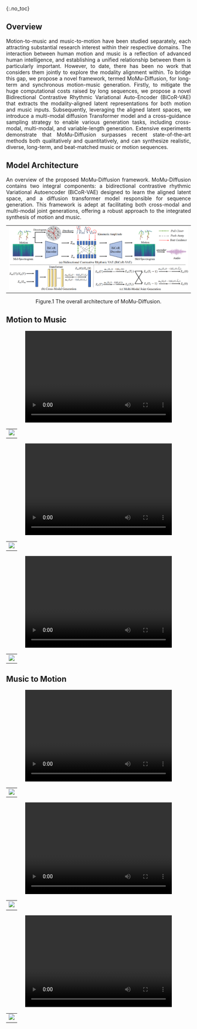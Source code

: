 {:.no_toc}

## Overview
<p align="justify">
Motion-to-music and music-to-motion have been studied separately, each attracting substantial research interest within their respective domains. The interaction between human motion and music is a reflection of advanced human intelligence, and establishing a unified relationship between them is particularly important. However, to date, there has been no work that considers them jointly to explore the modality alignment within. To bridge this gap, we propose a novel framework, termed MoMu-Diffusion, for long-term and synchronous motion-music generation. Firstly, to mitigate the huge computational costs raised by long sequences, we propose a novel Bidirectional Contrastive Rhythmic Variational Auto-Encoder (BiCoR-VAE) that extracts the modality-aligned latent representations for both motion and music inputs. Subsequently, leveraging the aligned latent spaces, we introduce a multi-modal diffusion Transformer model and a cross-guidance sampling strategy to enable various generation tasks, including cross-modal, multi-modal, and variable-length generation. Extensive experiments demonstrate that MoMu-Diffusion surpasses recent state-of-the-art methods both qualitatively and quantitatively, and can synthesize realistic, diverse, long-term, and beat-matched music or motion sequences.
</p>


## Model Architecture

<p align="justify">
An overview of the proposed MoMu-Diffusion framework. MoMu-Diffusion contains two integral components: a bidirectional contrastive rhythmic Variational Autoencoder (BiCoR-VAE) designed to learn the aligned latent space, and a diffusion transformer model responsible for sequence generation. This framework is adept at facilitating both cross-modal and multi-modal joint generations, offering a robust approach to the integrated synthesis of motion and music.
</p>

<table>
    <tr>
        <td ><center><img src="assets/image/overview.png"/> </center></td>
    </tr>
</table>

<p align="center">Figure.1 The overall architecture of MoMu-Diffusion.</p>


## Motion to Music
<center>
<video width="400" height="250" controls>
  <source src="assets/motion2music/dance/video_with_new_audio.mp4" type="video/mp4">
  Your browser does not support the video tag.
</video>
</center>
<table>
    <tr>
        <td>
            <center>
                <img src="assets/motion2music/dance/concatenated.gif">
            </center>
        </td>
    </tr>
</table>

<center>
<video width="400" height="250" controls>
  <source src="assets/motion2music/fe/video_with_new_audio.mp4" type="video/mp4">
  Your browser does not support the video tag.
</video>
</center>
<table>
    <tr>
        <td>
            <center>
                <img src="assets/motion2music/fe/concatenated.gif">
            </center>
        </td>
    </tr>
</table>

<center>
<video width="400" height="250" controls>
  <source src="assets/motion2music/fs/video_with_new_audio.mp4" type="video/mp4">
  Your browser does not support the video tag.
</video>
</center>
<table>
    <tr>
        <td>
            <center>
                <img src="assets/motion2music/fs/concatenated.gif">
            </center>
        </td>
    </tr>
</table>


## Music to Motion
<center>
<video width="400" height="250" controls>
  <source src="assets/music2motion/1/video_with_new_audio.mp4" type="video/mp4">
  Your browser does not support the video tag.
</video>
</center>
<table>
    <tr>
        <td>
            <center>
                <img src="assets/music2motion/1/concatenated.gif">
            </center>
        </td>
    </tr>
</table>

<center>
<video width="400" height="250" controls>
  <source src="assets/music2motion/11/video_with_new_audio.mp4" type="video/mp4">
  Your browser does not support the video tag.
</video>
</center>
<table>
    <tr>
        <td>
            <center>
                <img src="assets/music2motion/11/concatenated.gif">
            </center>
        </td>
    </tr>
</table>

<center>
<video width="400" height="250" controls>
  <source src="assets/music2motion/75/video_with_new_audio.mp4" type="video/mp4">
  Your browser does not support the video tag.
</video>
</center>
<table>
    <tr>
        <td>
            <center>
                <img src="assets/music2motion/75/concatenated.gif">
            </center>
        </td>
    </tr>
</table>